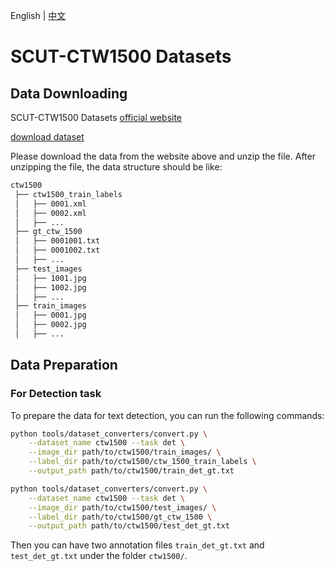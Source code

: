 English | [中文](../../cn/datasets/ctw1500_CN.md)

# SCUT-CTW1500 Datasets

## Data Downloading
SCUT-CTW1500 Datasets [official website](https://github.com/Yuliang-Liu/Curve-Text-Detector)

[download dataset](https://github.com/Yuliang-Liu/Curve-Text-Detector)

Please download the data from the website above and unzip the file.
After unzipping the file, the data structure should be like:

```txt
ctw1500
 ├── ctw1500_train_labels
 │   ├── 0001.xml 
 │   ├── 0002.xml
 │   ├── ...
 ├── gt_ctw_1500
 │   ├── 0001001.txt
 │   ├── 0001002.txt
 │   ├── ...
 ├── test_images
 │   ├── 1001.jpg
 │   ├── 1002.jpg
 │   ├── ...
 ├── train_images
 │   ├── 0001.jpg
 │   ├── 0002.jpg
 │   ├── ...
```

## Data Preparation

### For Detection task

To prepare the data for text detection, you can run the following commands:

```bash
python tools/dataset_converters/convert.py \
    --dataset_name ctw1500 --task det \
    --image_dir path/to/ctw1500/train_images/ \
    --label_dir path/to/ctw1500/ctw_1500_train_labels \
    --output_path path/to/ctw1500/train_det_gt.txt 
```
```bash
python tools/dataset_converters/convert.py \
    --dataset_name ctw1500 --task det \
    --image_dir path/to/ctw1500/test_images/ \
    --label_dir path/to/ctw1500/gt_ctw_1500 \
    --output_path path/to/ctw1500/test_det_gt.txt 
```

Then you can have two annotation files `train_det_gt.txt` and `test_det_gt.txt` under the folder `ctw1500/`.
